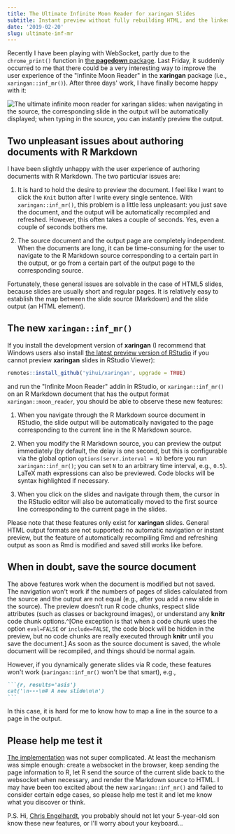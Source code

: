 ```yaml
---
title: The Ultimate Infinite Moon Reader for xaringan Slides
subtitle: Instant preview without fully rebuilding HTML, and the linked navigation
date: '2019-02-20'
slug: ultimate-inf-mr
---
```


Recently I have been playing with WebSocket, partly due to the `chrome_print()` function in [the **pagedown** package](https://github.com/rstudio/pagedown). Last Friday, it suddenly occurred to me that there could be a very interesting way to improve the user experience of the "Infinite Moon Reader" in the **xaringan** package (i.e., `xaringan::inf_mr()`). After three days' work, I have finally become happy with it:

![The ultimate infinite moon reader for xaringan slides: when navigating in the source, the corresponding slide in the output will be automatically displayed; when typing in the source, you can instantly preview the output.](https://user-images.githubusercontent.com/163582/53144527-35f7a500-3562-11e9-862e-892d3fd7036d.gif)

## Two unpleasant issues about authoring documents with R Markdown

I have been slightly unhappy with the user experience of authoring documents with R Markdown. The two particular issues are:

1. It is hard to hold the desire to preview the document. I feel like I want to click the `Knit` button after I write every single sentence. With `xaringan::inf_mr()`, this problem is a little less unpleasant: you just save the document, and the output will be automatically recompiled and refreshed. However, this often takes a couple of seconds. Yes, even a couple of seconds bothers me.

1. The source document and the output page are completely independent. When the documents are long, it can be time-consuming for the user to navigate to the R Markdown source corresponding to a certain part in the output, or go from a certain part of the output page to the corresponding source.

Fortunately, these general issues are solvable in the case of HTML5 slides, because slides are usually short and regular pages. It is relatively easy to establish the map between the slide source (Markdown) and the slide output (an HTML element).

## The new `xaringan::inf_mr()`

If you install the development version of **xaringan** (I recommend that Windows users also install [the latest preview version of RStudio](https://www.rstudio.com/products/rstudio/download/preview/) if you cannot preview **xaringan** slides in RStudio Viewer):

```r
remotes::install_github('yihui/xaringan', upgrade = TRUE)
```

and run the "Infinite Moon Reader" addin in RStudio, or `xaringan::inf_mr()` on an R Markdown document that has the output format `xaringan::moon_reader`, you should be able to observe these new features:

1. When you navigate through the R Markdown source document in RStudio, the slide output will be automatically navigated to the page corresponding to the current line in the R Markdown source.

1. When you modify the R Markdown source, you can preview the output immediately (by default, the delay is one second, but this is configurable via the global option `options(servr.interval = N)` before you run `xaringan::inf_mr()`; you can set `N` to an arbitrary time interval, e.g., `0.5`). LaTeX math expressions can also be previewed. Code blocks will be syntax highlighted if necessary.

1. When you click on the slides and navigate through them, the cursor in the RStudio editor will also be automatically moved to the first source line corresponding to the current page in the slides.

Please note that these features only exist for **xaringan** slides. General HTML output formats are not supported: no automatic navigation or instant preview, but the feature of automatically recompiling Rmd and refreshing output as soon as Rmd is modified and saved still works like before.

## When in doubt, save the source document

The above features work when the document is modified but not saved. The navigation won't work if the numbers of pages of slides calculated from the source and the output are not equal (e.g., after you add a new slide in the source). The preview doesn't run R code chunks, respect slide attributes (such as classes or background images), or understand any **knitr** code chunk options.^[One exception is that when a code chunk uses the option `eval=FALSE` or `include=FALSE`, the code block will be hidden in the preview, but no code chunks are really executed through **knitr** until you save the document.] As soon as the source document is saved, the whole document will be recompiled, and things should be normal again.

However, if you dynamically generate slides via R code, these features won't work (`xaringan::inf_mr()` won't be that smart), e.g.,

````md
```{r, results='asis'}
cat('\n---\n# A new slide\n\n')
```
````

In this case, it is hard for me to know how to map a line in the source to a page in the output.

## Please help me test it

[The implementation](https://github.com/yihui/xaringan/commit/97922037b38a) was not super complicated. At least the mechanism was simple enough: create a websocket in the browser, keep sending the page information to R, let R send the source of the current slide back to the websocket when necessary, and render the Markdown source to HTML. I may have been too excited about the new `xaringan::inf_mr()` and failed to consider certain edge cases, so please help me test it and let me know what you discover or think.

P.S. Hi, [Chris Engelhardt](https://tw.com/EngelhardtCR/status/1096914316702433281), you probably should not let your 5-year-old son know these new features, or I'll worry about your keyboard...

